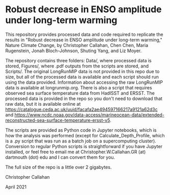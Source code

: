 # Robust decrease in ENSO amplitude under long-term warming

This repository provides processed data and code required to replicate the results in "Robust decrease in ENSO amplitude under long-term warming," Nature Climate Change, by Christopher Callahan, Chen Chen, Maria Rugenstein, Jonah Bloch-Johnson, Shuting Yang, and Liz Moyer.

The repository contains three folders: Data/, where processed data is stored, Figures/, where .pdf outputs from the scripts are stored, and Scripts/. The original LongRunMIP data is not provided in this repo due to size, but all of the processed data is available and each script should run using the data provided. Information about accessing the raw LongRunMIP data is available at longrunmip.org. There is also a script that requires observed sea surface temperature data from HadISST and ERSST. The processed data is provided in the repo so you don't need to download that raw data, but it is available online at https://catalogue.ceda.ac.uk/uuid/facafa2ae494597166217a9121a62d3c and https://www.ncdc.noaa.gov/data-access/marineocean-data/extended-reconstructed-sea-surface-temperature-ersst-v5.

The scripts are provided as Python code in Jupyter notebooks, which is how the analysis was performed (except for Calculate_Depth_Profile, which is a .py script that was run as a batch job on a supercomputing cluster). Conversion to regular Python scripts is straightforward if you have Jupyter installed, or feel free to email me at Christopher.W.Callahan.GR (at) dartmouth (dot) edu and I can convert them for you.

The full size of the repo is a little over 2 gigabytes.

Christopher Callahan

April 2021
